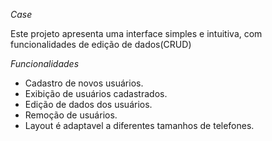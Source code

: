 *Case*

Este projeto apresenta uma interface simples e intuitiva, com funcionalidades de edição de dados(CRUD)

*Funcionalidades*
- Cadastro de novos usuários.
- Exibição de usuários cadastrados.
- Edição de dados dos usuários.
- Remoção de usuários.
- Layout é adaptavel a diferentes tamanhos de telefones.
